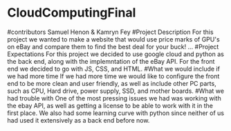 # CloudComputingFinal
#contributors
Samuel Henon & Kamryn Fey
#Project Description
For this project we wanted to make a website that would use price marks of GPU's on eBay and compare them to find the best deal for your buck! ...
#Project Expectations
For this project we decided to use google cloud and python as the back end, along with the implemntation of the eBay API. For the front end we decided to go with JS, CSS, and HTML.
#What we would include if we had more time
If we had more time we would like to configure the front end to be more clean and user friendly, as well as include other PC parts, such as CPU, Hard drive, power supply, SSD, and mother boards. 
#What we had trouble with
One of the most pressing issues we had was working with the ebay API, as well as getting a license to be able to work with it in the first place. We also had some learning curve with python since neither of us had used it extensively as a back end before now. 
